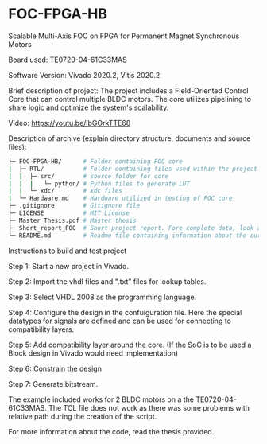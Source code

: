 # FOC-FPGA-HB
Scalable Multi-Axis FOC on FPGA for Permanent Magnet Synchronous Motors

Board used: TE0720-04-61C33MAS

Software Version: Vivado 2020.2, Vitis 2020.2

Brief description of project: The project includes a Field-Oriented Control Core that can control multiple BLDC motors. The core utilizes pipelining to share logic and optimize the system's scalability. 

Video: https://youtu.be/ibGOrkTTE68
 

Description of archive (explain directory structure, documents and source files):
```bash
├─ FOC-FPGA-HB/      # Folder containing FOC core
|  ├─ RTL/           # Folder containing files used within the project
|  |  ├─ src/        # source folder for core
|  |  |   └─ python/ # Python files to generate LUT
|  |  └─ xdc/        # xdc files
|  └─ Hardware.md    # Hardware utilized in testing of FOC core
├─ .gitignore        # Gitignore file
├─ LICENSE           # MIT License
├─ Master_Thesis.pdf # Master thesis
├─ Short_report_FOC  # Short project report. Fore complete data, look at the Thesis
└─ README.md         # Readme file containing information about the current repo
```

Instructions to build and test project

Step 1: Start a new project in Vivado.

Step 2: Import the vhdl files and ".txt" files for lookup tables.

Step 3: Select VHDL 2008 as the programming language.

Step 4: Configure the design in the confuiguration file. Here the special datatypes for signals are defined and can be used for connecting to compatibility layers.

Step 5: Add compatibility layer around the core.
(If the SoC is to be used a Block design in Vivado would need implementation)

Step 6: Constrain the design

Step 7: Generate bitstream.

The example included works for 2 BLDC motors on a the TE0720-04-61C33MAS.
The TCL file does not work as there was some problems with relative path during the creation of the script.

For more information about the code, read the thesis provided.
